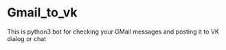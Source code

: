 # Gmail_to_vk
This is python3 bot for checking your GMail messages and posting it to VK dialog or chat
